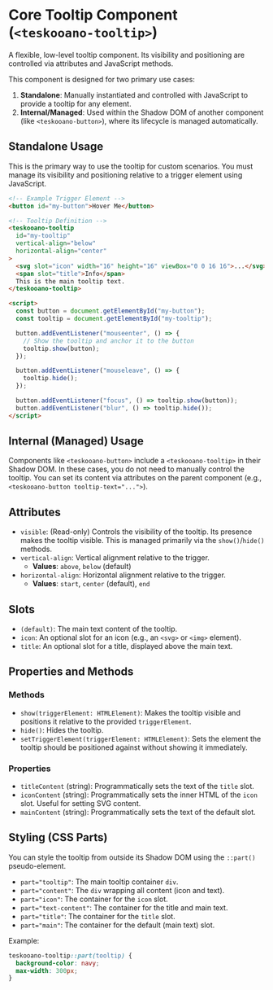 # Core Tooltip Component (`<teskooano-tooltip>`)

A flexible, low-level tooltip component. Its visibility and positioning are controlled via attributes and JavaScript methods.

This component is designed for two primary use cases:

1.  **Standalone**: Manually instantiated and controlled with JavaScript to provide a tooltip for any element.
2.  **Internal/Managed**: Used within the Shadow DOM of another component (like `<teskooano-button>`), where its lifecycle is managed automatically.

## Standalone Usage

This is the primary way to use the tooltip for custom scenarios. You must manage its visibility and positioning relative to a trigger element using JavaScript.

```html
<!-- Example Trigger Element -->
<button id="my-button">Hover Me</button>

<!-- Tooltip Definition -->
<teskooano-tooltip
  id="my-tooltip"
  vertical-align="below"
  horizontal-align="center"
>
  <svg slot="icon" width="16" height="16" viewBox="0 0 16 16">...</svg>
  <span slot="title">Info</span>
  This is the main tooltip text.
</teskooano-tooltip>

<script>
  const button = document.getElementById("my-button");
  const tooltip = document.getElementById("my-tooltip");

  button.addEventListener("mouseenter", () => {
    // Show the tooltip and anchor it to the button
    tooltip.show(button);
  });

  button.addEventListener("mouseleave", () => {
    tooltip.hide();
  });

  button.addEventListener("focus", () => tooltip.show(button));
  button.addEventListener("blur", () => tooltip.hide());
</script>
```

## Internal (Managed) Usage

Components like `<teskooano-button>` include a `<teskooano-tooltip>` in their Shadow DOM. In these cases, you do not need to manually control the tooltip. You can set its content via attributes on the parent component (e.g., `<teskooano-button tooltip-text="...">`).

## Attributes

- `visible`: (Read-only) Controls the visibility of the tooltip. Its presence makes the tooltip visible. This is managed primarily via the `show()`/`hide()` methods.
- `vertical-align`: Vertical alignment relative to the trigger.
  - **Values**: `above`, `below` (default)
- `horizontal-align`: Horizontal alignment relative to the trigger.
  - **Values**: `start`, `center` (default), `end`

## Slots

- `(default)`: The main text content of the tooltip.
- `icon`: An optional slot for an icon (e.g., an `<svg>` or `<img>` element).
- `title`: An optional slot for a title, displayed above the main text.

## Properties and Methods

### Methods

- `show(triggerElement: HTMLElement)`: Makes the tooltip visible and positions it relative to the provided `triggerElement`.
- `hide()`: Hides the tooltip.
- `setTriggerElement(triggerElement: HTMLElement)`: Sets the element the tooltip should be positioned against without showing it immediately.

### Properties

- `titleContent` (string): Programmatically sets the text of the `title` slot.
- `iconContent` (string): Programmatically sets the inner HTML of the `icon` slot. Useful for setting SVG content.
- `mainContent` (string): Programmatically sets the text of the default slot.

## Styling (CSS Parts)

You can style the tooltip from outside its Shadow DOM using the `::part()` pseudo-element.

- `part="tooltip"`: The main tooltip container `div`.
- `part="content"`: The `div` wrapping all content (icon and text).
- `part="icon"`: The container for the `icon` slot.
- `part="text-content"`: The container for the title and main text.
- `part="title"`: The container for the `title` slot.
- `part="main"`: The container for the default (main text) slot.

Example:

```css
teskooano-tooltip::part(tooltip) {
  background-color: navy;
  max-width: 300px;
}
```
